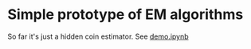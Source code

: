 # Simple prototype of EM algorithms

So far it's just a hidden coin estimator. See [demo.ipynb](demo.ipynb)


